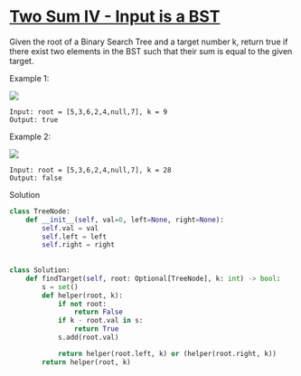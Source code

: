 # [Two Sum IV - Input is a BST](https://leetcode.com/problems/two-sum-iv-input-is-a-bst/)

Given the root of a Binary Search Tree and a target number k, return true if there exist two elements in the BST such that their sum is equal to the given target.

Example 1:

![](https://assets.leetcode.com/uploads/2020/09/21/sum_tree_1.jpg)
```
Input: root = [5,3,6,2,4,null,7], k = 9
Output: true
```
Example 2:

![](https://assets.leetcode.com/uploads/2020/09/21/sum_tree_2.jpg)
```
Input: root = [5,3,6,2,4,null,7], k = 28
Output: false
```
Solution
```python
class TreeNode:
    def __init__(self, val=0, left=None, right=None):
        self.val = val
        self.left = left
        self.right = right
        
        
class Solution:
    def findTarget(self, root: Optional[TreeNode], k: int) -> bool:
        s = set()
        def helper(root, k):
            if not root:
                return False
            if k - root.val in s:
                return True
            s.add(root.val)

            return helper(root.left, k) or (helper(root.right, k))
        return helper(root, k)
```